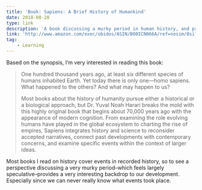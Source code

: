 ```yaml
---
title: 'Book: Sapiens: A Brief History of Humankind'
date: 2018-08-28
type: link
description: 'A book discussing a murky period in human history, and provides a very interesting backdrop to our development.'
link: 'http://www.amazon.com/exec/obidos/ASIN/B00ICN066A/ref=nosim/0sil8'
tag:
    - Learning
---
```

Based on the synopsis, I’m very interested in reading this book:

> One hundred thousand years ago, at least six different species of humans inhabited Earth. Yet today there is only one—homo sapiens. What happened to the others? And what may happen to us?
> 
> Most books about the history of humanity pursue either a historical or a biological approach, but Dr. Yuval Noah Harari breaks the mold with this highly original book that begins about 70,000 years ago with the appearance of modern cognition. From examining the role evolving humans have played in the global ecosystem to charting the rise of empires, Sapiens integrates history and science to reconsider accepted narratives, connect past developments with contemporary concerns, and examine specific events within the context of larger ideas.

Most books I read on history cover events in recorded history, so to see a perspective discussing a very murky period–which feels largely speculative–provides a very interesting backdrop to our development. Especially since we can never really know what events took place.
